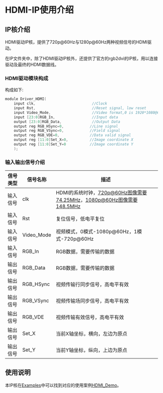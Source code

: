# HDMI-IP使用介绍

## IP核介绍

HDMI驱动IP核，提供了720p@60Hz与1280p@60Hz两种视频信号的HDMI驱动。

在IP文件夹中，除了HDMI驱动IP核外，还提供了官方的rgb2dvi的IP核，用以连接驱动及最终的HDMI数据线。

### HDMI驱动模块构成

构成如下:

```c
module Driver_HDMI(
    input clk,                          //Clock
    input Rst,                          //Reset signal, low reset
    input Video_Mode,                   //Video format,0 is 1920*1080@60Hz,1 is 1280*720@60Hz
    input [23:0]RGB_In,                 //Input data
    output [23:0]RGB_Data,              //Output Data
    output reg RGB_HSync=0,            //Line signal
    output reg RGB_VSync=0,            //Field signal
    output reg RGB_VDE=0,              //Data valid signal
    output reg [11:0]Set_X=0,          //Image coordinate X
    output reg [11:0]Set_Y=0           //Image coordinate Y
    );
```
### 输入输出信号介绍
  
| **信号类型**    | **信号名称**    | **描述** |
| ----------- | ----------- | -------- |
| 输入信号 | clk             | HDMI的系统时钟，720p@60Hz图像需要74.25MHz，1080p@60Hz图像需要148.5MHz |
| 输入信号 | Rst             | 复位信号，低电平复位       |
| 输入信号 | Video_Mode      | 视频模式，0模式-1080p@60Hz，1模式-720p@60Hz       |
| 输入信号 | RGB_In          | RGB数据，需要传输的数据       |
| 输出信号 | RGB_Data        | RGB数据，需要传输的数据     |
| 输出信号 | RGB_HSync       | 视频传输行同步信号，高电平有效     |
| 输出信号 | RGB_VSync       | 视频传输场同步信号，高电平有效     |
| 输出信号 | RGB_VDE         | 视频传输有效信号，高电平有效     |
| 输出信号 | Set_X           | 当前X轴坐标，横向，左边为原点     |
| 输出信号 | Set_Y           | 当前Y轴坐标，纵向，上边为原点     |


## 使用说明

本IP核在[Examples](/Examples)中可以找到对应的使用案例[HDMI_Demo](/Examples/FPGA/4.Module-Interface/HDMI-Interface)。


